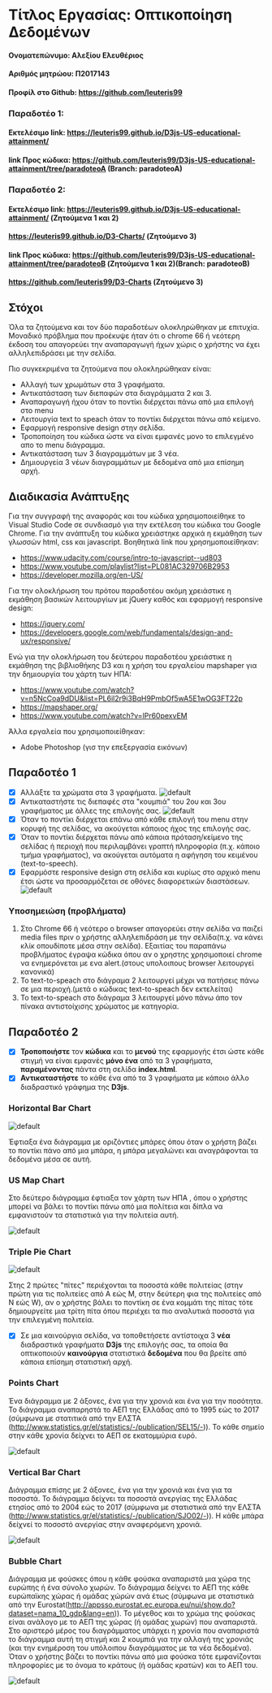 # Τίτλος Εργασίας: Οπτικοποίηση Δεδομένων
 #### Ονοματεπώνυμο: Αλεξίου Ελευθέριος
 #### Αριθμός μητρώου: Π2017143
 #### Προφίλ στο Github: https://github.com/leuteris99

 ### Παραδοτέο 1:
 #### Εκτελέσιμο link: https://leuteris99.github.io/D3js-US-educational-attainment/
 #### link Προς κώδικα: https://github.com/leuteris99/D3js-US-educational-attainment/tree/paradoteoA (Branch: paradoteoA)

 ### Παραδοτέο 2:
 #### Εκτελέσιμο link: https://leuteris99.github.io/D3js-US-educational-attainment/ (Ζητούμενα 1 και 2)
 #### https://leuteris99.github.io/D3-Charts/ (Ζητούμενο 3)
 
 #### link Προς κώδικα: https://github.com/leuteris99/D3js-US-educational-attainment/tree/paradoteoB (Ζητούμενα 1 και 2)(Branch: paradoteoB)
 #### https://github.com/leuteris99/D3-Charts (Ζητούμενο 3)

 ## Στόχοι
 Όλα τα ζητούμενα και τον δύο παραδοτέων ολοκληρώθηκαν με επιτυχία.
 Μοναδικό πρόβλημα που προέκυψε ήταν ότι ο chrome 66 ή νεότερη έκδοση του απαγορεύει την αναπαραγωγή ήχων χώρις ο χρήστης να έχει
 αλληλεπιδράσει με την σελίδα.
 
 Πιο συγκεκριμένα τα ζητούμενα που ολοκληρώθηκαν είναι:

 - Αλλαγή των χρωμάτων στα 3 γραφήματα.
 - Αντικατάσταση των διεπαφών στα διαγράμματα 2 και 3.
 - Αναπαραγωγή ήχου όταν το ποντίκι διέρχεται πάνω από μια επιλογή στο menu
 - Λειτουργία text to speach όταν το ποντίκι διέρχεται πάνω από κείμενο.
 - Εφαρμογή responsive design στην σελίδα.
 - Τροποποίηση του κώδικα ώστε να είναι εμφανές μονο το επιλεγμένο απο το menu διάγραμμα.
 - Αντικατάσταση των 3 διαγραμμάτων με 3 νέα.
 - Δημιουργεία 3 νέων διαγραμμάτων με δεδομένα από μια επίσημη αρχή.

 ## Διαδικασία Ανάπτυξης
 Για την συγγραφή της αναφοράς και του κώδικα χρησιμοποιείθηκε το Visual Studio Code σε συνδιασμό για την εκτέλεση του κώδικα του
 Google Chrome.
 Για την ανάπτυξη του κώδικα χρειάστηκε αρχικά η εκμάθηση των γλωσσών html, css και javascript.
 Βοηθητικά link που χρησημοποιείθηκαν:

 - https://www.udacity.com/course/intro-to-javascript--ud803
 - https://www.youtube.com/playlist?list=PL081AC329706B2953
 - https://developer.mozilla.org/en-US/

 Για την ολοκλήρωση του πρότου παραδοτέου ακόμη χρειάστικε η εκμάθηση βασικών
 λειτουργίων με jQuery καθός και εφαρμογή responsive design:

 - https://jquery.com/
 - https://developers.google.com/web/fundamentals/design-and-ux/responsive/
 
 Ενώ για την ολοκλήρωση του δεύτερου παραδοτέου χρειάστικε η εκμάθηση της βιβλιοθήκης D3 και η χρήση του εργαλείου mapshaper για την
 δημιουργία του χάρτη των ΗΠΑ:
 
 - https://www.youtube.com/watch?v=n5NcCoa9dDU&list=PL6il2r9i3BqH9PmbOf5wA5E1wOG3FT22p
 - https://mapshaper.org/
 - https://www.youtube.com/watch?v=lPr60pexvEM

 Άλλα εργαλεία που χρησιμοποιείθηκαν:

 - Adobe Photoshop (γισ την επεξεργασία εικόνων)

 ## Παραδοτέο 1

 - [x] Αλλάξτε τα χρώματα στα 3 γραφήματα.
 ![default](https://github.com/leuteris99/Final-Report/blob/master/images/colors.png)
 - [x] Αντικαταστήστε τις διεπαφές στα "κουμπιά" του 2ου και 3ου γραφήματος με άλλες της επιλογής σας.
 ![default](https://github.com/leuteris99/Final-Report/blob/master/images/buttons.png)
 - [x] Όταν το ποντίκι διέρχεται επάνω από κάθε επιλογή του menu στην κορυφή της σελίδας, να ακούγεται κάποιος ήχος της επιλογής σας.
 - [x] Όταν το ποντίκι διέρχεται πάνω από κάποια πρόταση/κείμενο της σελίδας ή περιοχή που περιλαμβάνει γραπτή πληροφορία
 (π.χ. κάποιο τμήμα γραφήματος), να ακούγεται αυτόματα η αφήγηση του κειμένου (text-to-speech).
 - [x] Εφαρμόστε responsive design στη σελίδα και κυρίως στο αρχικό menu έτσι ώστε να προσαρμόζεται σε οθόνες διαφορετικών διαστάσεων.
 ![default](https://github.com/leuteris99/Final-Report/blob/master/images/responsive-design.jpg)
 
 ### Υποσημειώση (προβλήματα)
 1. Στο Chrome 66 ή νεότερο ο browser απαγορεύει στην σελίδα να παιζεί media files πριν ο χρήστης αλληλεπιδράση με την σελίδα(π.χ. να
 κάνει κλίκ οπουδίποτε μέσα στην σελίδα). Εξαιτίας του παραπάνω προβλήματος έγραψα κώδικα όπου αν ο χρηστης χρησιμοποιεί chrome να
 ενημερόνεται με ενα alert.(στους υπολοιπους browser λειτουργεί κανονικά)
 2. Το text-to-speach στο διάγραμα 2 λειτουργεί μέχρι να πατήσεις πάνω σε μια περιοχή.(μετά ο κώδικας text-to-speach δεν εκτελείται)
 3. Το text-to-speach στο διάγραμα 3 λειτουργεί μόνο πάνω άπο τον πίνακα αντιστοίχισης χρώματος με κατηγορία.
 
 ## Παραδοτέο 2

 - [x]  **Τροποποιήστε** τον **κώδικα** και το **μενού** της εφαρμογής έτσι ώστε κάθε στιγμή να είναι εμφανές **μόνο ένα** από τα 3
 γραφήματα, **παραμένοντας** πάντα στη σελίδα **index.html**.
 - [x]  **Αντικαταστήστε** το κάθε ένα από τα 3 γραφήματα με κάποιο άλλο διαδραστικό γράφημα της **D3js**.

 ### Horizontal Bar Chart

 ![default](https://github.com/leuteris99/Final-Report/blob/master/images/new_chart_1.png)

 Έφτιαξα ένα διάγραμμα με οριζόντιες μπάρες όπου όταν ο χρήστη βάζει το ποντίκι πάνο από μια μπάρα,
 η μπάρα μεγαλώνει και αναγράφονται τα δεδομένα μέσα σε αυτή.

 ### US Map Chart

 Στο δεύτερο διάγραμμα έφτιαξα τον χάρτη των ΗΠΑ , όπου ο χρήστης μπορεί να βάλει το ποντίκι πάνω
 από μια πολίτεια και δίπλα να εμφανιστούν τα στατιστικά για την πολιτεία αυτή.

 ![default](https://github.com/leuteris99/Final-Report/blob/master/images/new_chart_2.png)

 ### Triple Pie Chart

 ![default](https://github.com/leuteris99/Final-Report/blob/master/images/new_chart_3.png)

 Στης 2 πρώτες "πίτες" περιέχονται τα ποσοστά κάθε πολιτείας (στην πρώτη για τις πολιτείες από A εώς M, στην δεύτερη φια της πολιτείες
 από N εώς W),
 αν ο χρήστης βάλει το ποντίκη σε ένα κομμάτι της πίτας τότε δημιουργείτε μια τρίτη πίτα
 όπου περιέχει τα πιο αναλυτικά ποσοστά για την επιλεγμένη πολιτεία.

 - [x]  Σε μια καινούργια σελίδα, να τοποθετήσετε αντίστοιχα 3 **νέα** διαδραστικά γραφήματα **D3js** της επιλογής σας, τα οποία
 θα οπτικοποιούν **καινούργια** στατιστικά **δεδομένα** που θα βρείτε από κάποια επίσημη στατιστική αρχή.

 ### Points Chart

 Ένα διάγραμμα με 2 άξονες, ένα για την χρονιά και ένα για την ποσότητα.
 Το διάγραμμα αναπαρηστά το ΑΕΠ της Ελλάδας από το 1995 εώς το 2017 (σύμφωνα με στατιτικά από την ΕΛΣΤΑ 
 (http://www.statistics.gr/el/statistics/-/publication/SEL15/-)).
 Το κάθε σημείο στην κάθε χρονία δείχνει το ΑΕΠ σε εκατομμύρια ευρό.
 
 ![default](https://github.com/leuteris99/Final-Report/blob/master/images/gdp-gr.png)

 ### Vertical Bar Chart

 Διάγραμμα επίσης με 2 άξονες, ένα για την χρονιά και ένα για τα ποσοστά.
 Το διάγραμμα δείχνει τα ποσοστά ανεργίας της Ελλάδας ετησίος από το 2004 εώς το 2017 (σύμφωνα με στατιστικά από την ΕΛΣΤΑ
 (http://www.statistics.gr/el/statistics/-/publication/SJO02/-)).
 Η κάθε μπάρα δείχνεί το ποσοστό ανεργίας στην αναφερόμενη χρονιά.

 ![default](https://github.com/leuteris99/Final-Report/blob/master/images/unemployment-gr.png)

 ### Bubble Chart

 Διάγραμμα με φούσκες όπου η κάθε φούσκα αναπαριστά μια χώρα της ευρώπης ή ένα σύνολο χωρών.
 Το διάγραμμα δείχνει το ΑΕΠ της κάθε ευρώπαϊκης χώρας ή ομάδας χώρών ανά έτως (σύμφωνα με στατιστικά από την
 Eurostat(http://appsso.eurostat.ec.europa.eu/nui/show.do?dataset=nama_10_gdp&lang=en)).
 Το μέγεθος και το χρώμα της φούσκας είναι ανάλογο με το ΑΕΠ της χώρας (ή ομάδας χωρών) που αναπαριστά.
 Στο αριστερό μέρος του διαγράμματος υπάρχει η χρονία που αναπαριστά το διάγραμμα αυτή τη στιγμή και 2 κουμπιά για την αλλαγή 
 της χρονιάς (και την ενημέροση του υπόλοιπου διαγράμματος με τα νέα δεδομένα).
 Όταν ο χρήστης βάζει το ποντίκι πάνω από μια φούσκα τότε εμφανίζονται πληροφορίες με το όνομα το κράτους (ή ομάδας κρατών) 
 και το ΑΕΠ του.
 
 ![default](https://github.com/leuteris99/Final-Report/blob/master/images/gdp-eu.png)
 
